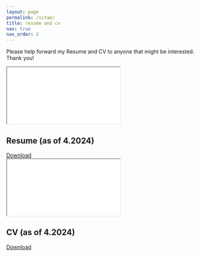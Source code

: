 ```yaml
---
layout: page
permalink: /vitae/
title: resume and cv
nav: true
nav_order: 2
---
```


<!--<header class="post-header">
    <h1 class="post-title">Resume and CV</h1>
    <p class="post-description">A PDF version of my CVs.</p> 
</header>-->

Please help forward my Resume and CV to anyone that might be interested. Thank you!

<div class="projects row">
    <div class="cv-grid-item">
        <div class="card text-center hoverable">
            <div class="card-body" id="resume">
                <iframe class="cv-frame" src="/assets/pdf/Resume_AllieNguyen.pdf#toolbar=0&statusbar=0&navpanes=0" title="Resume_AllieNguyen (as of 4.2024)"></iframe>
                <h2>Resume (as of 4.2024)</h2>
                <a href="/assets/pdf/Resume_AllieNguyen.pdf" class="btn btn-sm" role="button" title="Type">Download</a>
            </div>
        </div>
    </div>
    <div class="cv-grid-item">
        <div class="card text-center hoverable">
            <div class="card-body" id="cv">
                <iframe class="cv-frame" src="/assets/pdf/CV_AllieNguyen.pdf#toolbar=0&statusbar=0&navpanes=0" title="CV_AllieNguyen (as of 4.2024)"></iframe>
                <h2>CV (as of 4.2024)</h2>
                <a href="/assets/pdf/CV_AllieNguyen.pdf" class="btn btn-sm" role="button" title="Type">Download</a>
            </div>
        </div>
    </div>
</div>
